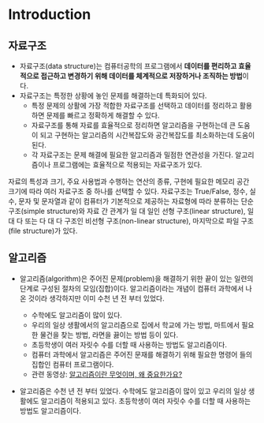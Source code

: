 # Introduction

## 자료구조

* 자료구조(data structure)는 컴퓨터공학의 프로그램에서 **데이터를 편리하고 효율적으로 접근하고 변경하기 위해 데이터를 체계적으로 저장하거나 조직하는 방법**이다. 
* 자료구조는 특정한 상황에 놓인 문제를 해결하는데 특화되어 있다. 
  - 특정 문제의 상활에 가장 적합한 자료구조를 선택하고 데이터를 정리하고 활용하면 문제를 빠르고 정확하게 해결할 수 있다. 
  - 자료구조를 통해 자료를 효율적으로 정리하면 알고리즘을 구현하는데 큰 도움이 되고 구현하는 알고리즘의 시간복잡도와 공간복잡도를 최소화하는데 도움이 된다. 
  - 각 자료구조는 문제 해결에 필요한 알고리즘과 밀점한 연관성을 가진다. 알고리즘이나 프로그램에는 효율적으로 적용되는 자료구조가 있다. 
 

자료의 특성과 크기, 주요 사용법과 수행하는 연산의 종류, 구현에 필요한 메모리 공간 크기에 따라 여러 자료구조 중 하나를 선택할 수 있다. 
자료구조는 True/False, 정수, 실수, 문자 및 문자열과 같이 컴퓨터가 기본적으로 제공하는 자료형에 따라 분류하는 단순 구조(simple structure)와 자료 간 관계가 일 대 일인 선형 구조(linear structure), 일 대 다 또는 다 대 다 구조인 비선형 구조(non-linear structure), 마지막으로 파일 구조(file structure)가 있다. 

## 알고리즘

* 알고리즘(algorithm)은 주어진 문제(problem)을 해결하기 위한 끝이 있는 일련의 단계로 구성된 절차의 모임(집합)이다. 알고리즘이라는 개념이 컴퓨터 과학에서 나온 것이라 생각하지만 이미 수천 년 전 부터 있었다. 
  - 수학에도 알고리즘이 많이 있다.
  - 우리의 일상 생활에서의 알고리즘으로 집에서 학교에 가는 방법, 마트에서 필요한 물건을 찾는 방법, 라면을 끓이는 방법 등이 있다. 
  - 초등학생이 여러 자릿수 수를 더할 때 사용하는 방법도 알고리즘이다.
  - 컴퓨터 과학에서 알고리즘은 주어진 문재를 해결하기 위해 필요한 명령어 들의 집합인 컴퓨터 프로그램이다. 
  - 관련 동영상: [알고리즘이란 무엇이며, 왜 중요한가요?](https://ko.khanacademy.org/computing/computer-science/algorithms/intro-to-algorithms/v/what-are-algorithms)

* 알고리즘은 수천 년 전 부터 있었다. 수학에도 알고리즘이 많이 있고 우리의 일상 생활에도 알고리즘이 적용되고 있다. 초등학생이 여러 자릿수 수를 더할 때 사용하는 방법도 알고리즘이다.  
